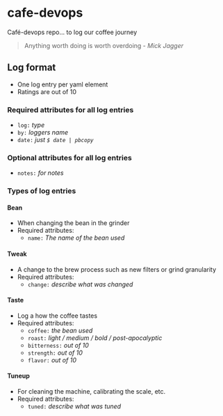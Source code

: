 # cafe-devops
Café-devops repo... to log our coffee journey

> Anything worth doing is worth overdoing *- Mick Jagger*

## Log format
* One log entry per yaml element
* Ratings are out of 10

### Required attributes for all log entries
* `log:` *type*
* `by:` *loggers name*
* `date:` *just `$ date | pbcopy`*

### Optional attributes for all log entries
* `notes:` *for notes*

### Types of log entries

#### Bean
* When changing the bean in the grinder
* Required attributes:
  * `name:` *The name of the bean used*

#### Tweak
* A change to the brew process such as new filters or grind granularity
* Required attributes:
  * `change:` *describe what was changed* 

#### Taste
* Log a how the coffee tastes
* Required attributes:
  * `coffee:` *the bean used*
  * `roast:` *light / medium / bold / post-apocalyptic* 
  * `bitterness:` *out of 10*
  * `strength:` *out of 10*
  * `flavor:` *out of 10*

#### Tuneup
* For cleaning the machine, calibrating the scale, etc.
* Required attributes:
  * `tuned:` *describe what was tuned*
